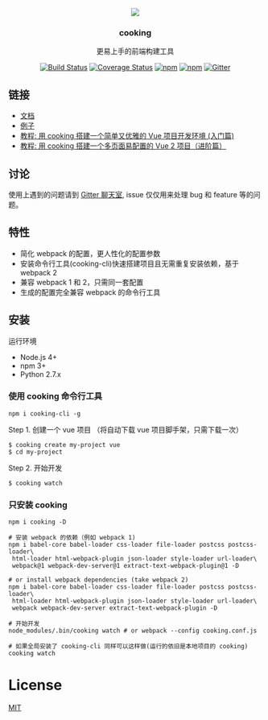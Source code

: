 <p align="center"><a href="http://elemefe.github.io/cooking/" target="_blank"><img src="https://cdn.rawgit.com/ElemeFE/cooking/gh-pages/static/logo.f3eae12.svg"></a></p>
<h3 align="center">cooking</h3>
<p align="center">
  更易上手的前端构建工具
</p>

<p align="center">
<a target="_blank" href="https://travis-ci.org/ElemeFE/cooking"><img src="https://travis-ci.org/ElemeFE/cooking.svg?branch=master" alt="Build Status"></a>
<a target="_blank" href='https://coveralls.io/github/ElemeFE/cooking?branch=master'><img src='https://coveralls.io/repos/github/ElemeFE/cooking/badge.svg?branch=master' alt='Coverage Status' /></a>
<a target="_blank" href="https://www.npmjs.com/package/cooking"><img src="https://img.shields.io/npm/dm/cooking.svg?maxAge=2592000" alt="npm"></a>
<a target="_blank" href="https://www.npmjs.com/package/cooking"><img src="https://img.shields.io/npm/v/cooking.svg?maxAge=6000" alt="npm"></a>
<a target="_blank" href="https://gitter.im/QingWei-Li/cooking?utm_source=share-link&utm_medium=link&utm_campaign=share-link"><img src="https://img.shields.io/gitter/room/QingWei-Li/cooking.svg?maxAge=2592000" alt="Gitter"></a>
</p>

## 链接
- [文档](http://cookingjs.github.io)
- [例子](https://github.com/cooking-demo)
- [教程: 用 cooking 搭建一个简单又优雅的 Vue 项目开发环境 (入门篇)](https://zhuanlan.zhihu.com/p/22387692)
- [教程: 用 cooking 搭建一个多页面易配置的 Vue 2 项目（进阶篇）](https://zhuanlan.zhihu.com/p/22610408)

## 讨论
使用上遇到的问题请到 [Gitter 聊天室](https://gitter.im/QingWei-Li/cooking?utm_source=share-link&utm_medium=link&utm_campaign=share-link), issue 仅仅用来处理 bug 和 feature 等的问题。

## 特性
- 简化 webpack 的配置，更人性化的配置参数
- 安装命令行工具(cooking-cli)快速搭建项目且无需重复安装依赖，基于 webpack 2
- 兼容 webpack 1 和 2，只需同一套配置
- 生成的配置完全兼容 webpack 的命令行工具

## 安装

运行环境
- Node.js 4+
- npm 3+
- Python 2.7.x


### 使用 cooking 命令行工具
```shell
npm i cooking-cli -g
```

Step 1. 创建一个 vue 项目 （将自动下载 vue 项目脚手架，只需下载一次）
```shell
$ cooking create my-project vue
$ cd my-project
```

Step 2. 开始开发
```shell
$ cooking watch
```

### 只安装 cooking
```shell
npm i cooking -D

# 安装 webpack 的依赖（例如 webpack 1)
npm i babel-core babel-loader css-loader file-loader postcss postcss-loader\
 html-loader html-webpack-plugin json-loader style-loader url-loader\
 webpack@1 webpack-dev-server@1 extract-text-webpack-plugin@1 -D

# or install webpack dependencies (take webpack 2)
npm i babel-core babel-loader css-loader file-loader postcss postcss-loader\
 html-loader html-webpack-plugin json-loader style-loader url-loader\
 webpack webpack-dev-server extract-text-webpack-plugin -D

# 开始开发
node_modules/.bin/cooking watch # or webpack --config cooking.conf.js

# 如果全局安装了 cooking-cli 同样可以这样做(运行的依旧是本地项目的 cooking)
cooking watch
```

# License
[MIT](https://github.com/ElemeFE/cooking/LICENSE)
